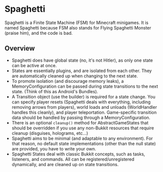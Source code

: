Spaghetti
==

Spaghetti is a Finite State Machine (FSM) for Minecraft minigames. It is named Spaghetti because FSM also stands for Flying Spaghetti Monster (praise him), and the code is bad.

Overview
--

* Spaghetti does have global state (no, it's not Hitler), as only one state can be active at once.
* States are essentially plugins, and are isolated from each other. They are automatically cleaned up when changing to the next state.
* To promote isolation (and discourage memory leaks), a MemoryConfiguration can be passed during state transitions to the next state. (Think of this as Android's Bundles).
* A Transition object (use the builder) is required for a state change. You can specify player resets (Spaghetti deals with everything, including removing arrows from players), world loads and unloads (WorldHandler handles this cleanly), and player teleportation. Game-specific transition data should be handled by passing through a MemoryConfiguration.
* There is an optional `cleanup()` method for AbstractGameStates that should be overridden if you use any non-Bukkit resources that require cleanup (disguises, holograms, etc...)
* Spaghetti aims to be minimal (and adaptable to any environment). For that reason, no default state implementations (other than the null state) are provided, you have to write your own.
* Spaghetti States deal with classic Bukkit concepts, such as tasks, listeners, and commands. All can be registered/unregistered dynamically, and are cleaned up on state transitions.
